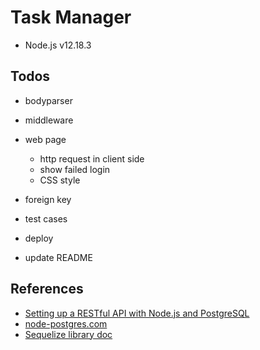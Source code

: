 # Task Manager

* Node.js v12.18.3

## Todos

* bodyparser
* middleware

* web page
  * http request in client side
  * show failed login
  * CSS style

* foreign key

* test cases

* deploy

* update README

## References

* [Setting up a RESTful API with Node.js and PostgreSQL](https://blog.logrocket.com/setting-up-a-restful-api-with-node-js-and-postgresql-d96d6fc892d8/)
* [node-postgres.com](https://node-postgres.com/)
* [Sequelize library doc](https://sequelize.org/master/manual/getting-started.html)